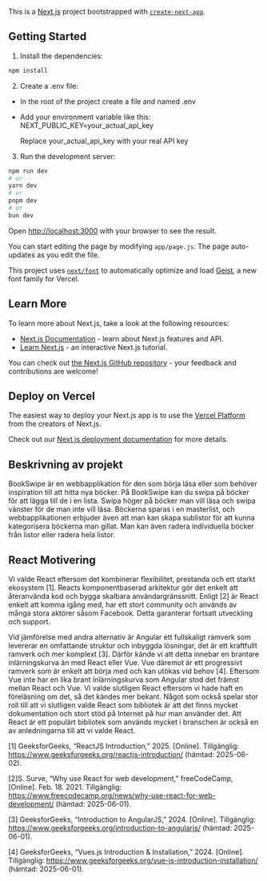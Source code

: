 This is a [Next.js](https://nextjs.org) project bootstrapped with [`create-next-app`](https://github.com/vercel/next.js/tree/canary/packages/create-next-app).

## Getting Started

1. Install the dependencies:

```bash
npm install
``` 

2. Create a .env file:

- In the root of the project create a file and named .env
- Add your environment variable like this:
    NEXT_PUBLIC_KEY=your_actual_api_key

    Replace your_actual_api_key with your real API key


3. Run the development server:

```bash
npm run dev
# or
yarn dev
# or
pnpm dev
# or
bun dev
```

Open [http://localhost:3000](http://localhost:3000) with your browser to see the result.

You can start editing the page by modifying `app/page.js`. The page auto-updates as you edit the file.

This project uses [`next/font`](https://nextjs.org/docs/app/building-your-application/optimizing/fonts) to automatically optimize and load [Geist](https://vercel.com/font), a new font family for Vercel.

## Learn More

To learn more about Next.js, take a look at the following resources:

- [Next.js Documentation](https://nextjs.org/docs) - learn about Next.js features and API.
- [Learn Next.js](https://nextjs.org/learn) - an interactive Next.js tutorial.

You can check out [the Next.js GitHub repository](https://github.com/vercel/next.js) - your feedback and contributions are welcome!

## Deploy on Vercel

The easiest way to deploy your Next.js app is to use the [Vercel Platform](https://vercel.com/new?utm_medium=default-template&filter=next.js&utm_source=create-next-app&utm_campaign=create-next-app-readme) from the creators of Next.js.

Check out our [Next.js deployment documentation](https://nextjs.org/docs/app/building-your-application/deploying) for more details.

## Beskrivning av projekt

BookSwipe är en webbapplikation för den som börja läsa eller som behöver inspiration till att hitta nya böcker. På BookSwipe kan du swipa på böcker för att lägga till de i en lista. Swipa höger på böcker man vill läsa och swipa vänster för de man inte vill läsa. Böckerna sparas i en masterlist, och webbapplikationen erbjuder även att man kan skapa sublistor för att kunna kategorisera böckerna man gillat. Man kan även radera individuella böcker från listor eller radera hela listor. 

## React Motivering

Vi valde React eftersom det kombinerar flexibilitet, prestanda och ett starkt ekosystem [1]. Reacts komponentbaserad arkitektur gör det enkelt att återanvända kod och bygga skalbara användargränssnitt. Enligt [2] är React enkelt att komma igång med, har ett stort community och används av många stora aktörer såsom Facebook. Detta garanterar fortsatt utveckling och support. 

Vid jämförelse med andra alternativ är Angular ett fullskaligt ramverk som levererar en omfattande struktur och inbyggda lösningar, det är ett kraftfullt ramverk och mer komplext [3]. Därför kände vi att detta innebar en brantare inlärningskurva än med React eller Vue. Vue däremot är ett progressivt ramverk som är enkelt att börja med och kan utökas vid behov [4]. Eftersom Vue inte har en lika brant inlärningskurva som Angular stod det främst mellan React och Vue. Vi valde slutligen React eftersom vi hade haft en föreläsning om det, så det kändes mer bekant. Något som också spelar stor roll till att vi slutligen valde React som bibliotek är att det finns mycket dokumentation och stort stöd på Internet på hur man använder det. Att React är ett populärt bibliotek som används mycket i branschen är också en av anledningarna till att vi valde React. 

[1] GeeksforGeeks, “ReactJS Introduction,” 2025. [Online]. Tillgänglig: https://www.geeksforgeeks.org/reactjs-introduction/ (hämtad: 2025-06-02).

[2]S. Surve, “Why use React for web development,” freeCodeCamp, [Online]. Feb. 18. 2021. Tillgänglig: https://www.freecodecamp.org/news/why-use-react-for-web-development/ (hämtad: 2025-06-01).

[3] GeeksforGeeks, “Introduction to AngularJS,” 2024. [Online]. Tillgänglig: https://www.geeksforgeeks.org/introduction-to-angularjs/ (hämtad: 2025-06-01).

[4] GeeksforGeeks, “Vues.js Introduction & Installation,” 2024. [Online]. Tillgänglig: https://www.geeksforgeeks.org/vue-js-introduction-installation/ (hämtad: 2025-06-01).
